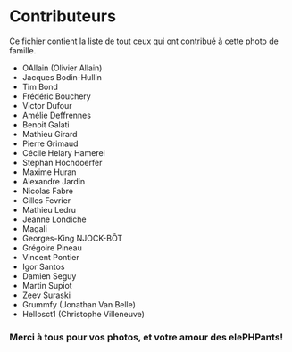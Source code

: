 # Contributeurs
Ce fichier contient la liste de tout ceux qui ont contribué à cette photo de famille. 

+ OAllain (Olivier Allain)
+ Jacques Bodin-Hullin
+ Tim Bond
+ Frédéric Bouchery
+ Victor Dufour
+ Amélie Deffrennes
+ Benoit Galati
+ Mathieu Girard
+ Pierre Grimaud
+ Cécile Helary Hamerel
+ Stephan Höchdoerfer
+ Maxime Huran
+ Alexandre Jardin
+ Nicolas Fabre
+ Gilles Fevrier
+ Mathieu Ledru
+ Jeanne Londiche
+ Magali
+ Georges-King NJOCK-BÔT
+ Grégoire Pineau
+ Vincent Pontier
+ Igor Santos
+ Damien Seguy
+ Martin Supiot
+ Zeev Suraski
+ Grummfy (Jonathan Van Belle)
+ Hellosct1 (Christophe Villeneuve)

### Merci à tous pour vos photos, et votre amour des elePHPants! 
